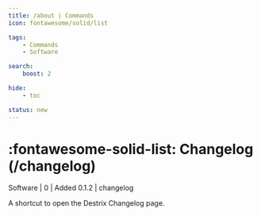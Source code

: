 ```yaml
---
title: /about | Commands
icon: fontawesome/solid/list

tags:
    - Commands
    - Software

search:
    boost: 2

hide:
    - toc

status: new
---
```

# <p style="color: var(--md-default-fg-color); display: inline;">:fontawesome-solid-list: Changelog</p> (/changelog)
<div style="display:inline;">
<p style="color: var(--destrix-docs--commandcat-software); display: inline;">Software</p> | <p style="color: var(--md-default-fg-color--light); display: inline;">0</p> | <p style="color: var(--md-default-fg-color--light); display: inline;"> Added 0.1.2</p> | changelog
</div>

A shortcut to open the Destrix Changelog page.

<!-- ## See Also -->
<!-- * [Destrix Plus](/404.html) -->
<!-- * [:fontawesome-solid-ranking-star: /check-rank](/Commands/specifics/checkrank/) -->